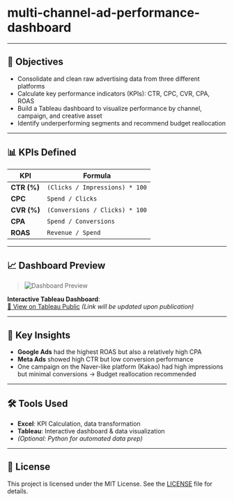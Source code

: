 # multi-channel-ad-performance-dashboard

---

## 🎯 Objectives

- Consolidate and clean raw advertising data from three different platforms
- Calculate key performance indicators (KPIs): CTR, CPC, CVR, CPA, ROAS
- Build a Tableau dashboard to visualize performance by channel, campaign, and creative asset
- Identify underperforming segments and recommend budget reallocation

---

## 📊 KPIs Defined

| KPI  | Formula |
|------|---------|
| **CTR (%)** | `(Clicks / Impressions) * 100` |
| **CPC** | `Spend / Clicks` |
| **CVR (%)** | `(Conversions / Clicks) * 100` |
| **CPA** | `Spend / Conversions` |
| **ROAS** | `Revenue / Spend` |

---

## 📈 Dashboard Preview

> ![Dashboard Preview](dashboard/screenshots/tableau_dashboard_main.png)

**Interactive Tableau Dashboard**:  
[🔗 View on Tableau Public](#) *(Link will be updated upon publication)*

---

## 🧠 Key Insights

- **Google Ads** had the highest ROAS but also a relatively high CPA
- **Meta Ads** showed high CTR but low conversion performance
- One campaign on the Naver-like platform (Kakao) had high impressions but minimal conversions → Budget reallocation recommended

---

## 🛠 Tools Used

- **Excel**: KPI Calculation, data transformation
- **Tableau**: Interactive dashboard & data visualization
- *(Optional: Python for automated data prep)*

---

## 📜 License

This project is licensed under the MIT License. See the [LICENSE](./LICENSE) file for details.
